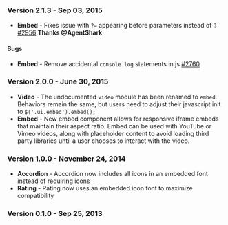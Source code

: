 ### Version 2.1.3 - Sep 03, 2015

- **Embed** - Fixes issue with `?=` appearing before parameters instead of `?` [#2956](https://github.com/Semantic-Org/Semantic-UI/issues/2956) **Thanks @AgentShark**

#### Bugs

- **Embed** - Remove accidental `console.log` statements in js [#2760](https://github.com/Semantic-Org/Semantic-UI/issues/2760)

### Version 2.0.0 - June 30, 2015

- **Video** - The undocumented `video` module has been renamed to `embed`. Behaviors remain the same, but users need to adjust their javascript init to `$('.ui.embed').embed();`
- **Embed** - New embed component allows for responsive iframe embeds that maintain their aspect ratio. Embed can be used with YouTube or Vimeo videos, along with placeholder content to avoid loading third party libraries until a user chooses to interact with the video.

### Version 1.0.0 - November 24, 2014

- **Accordion** - Accordion now includes all icons in an embedded font instead of requiring icons
- **Rating** - Rating now uses an embedded icon font to maximize compatibility

### Version 0.1.0 - Sep 25, 2013